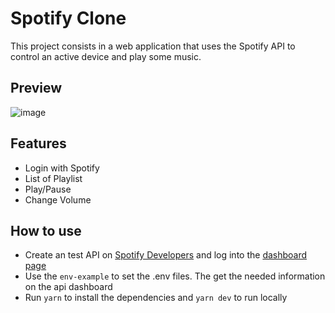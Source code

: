 # Spotify Clone

This project consists in a web application that uses the Spotify API to control an active device and play some music.

## Preview
![image](https://user-images.githubusercontent.com/62676057/153515744-e7f4fedc-86ab-4901-afd7-358b89a7f796.png)

## Features
- Login with Spotify
- List of Playlist
- Play/Pause
- Change Volume

## How to use

- Create an test API on [Spotify Developers](https://developer.spotify.com/) and log into the [dashboard page](https://developer.spotify.com/dashboard/login)
- Use the ``` env-example ``` to set the .env files. The get the needed information on the api dashboard
- Run ``` yarn ``` to install the dependencies and ``` yarn dev ``` to run locally
